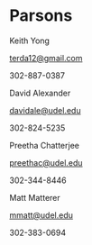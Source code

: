# Parsons

Keith Yong

terda12@gmail.com

302-887-0387

David Alexander 

davidale@udel.edu

302-824-5235 

Preetha Chatterjee

preethac@udel.edu

302-344-8446

Matt Matterer

mmatt@udel.edu

302-383-0694